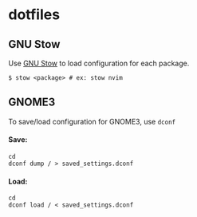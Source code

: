 # dotfiles

## GNU Stow

Use [GNU Stow](https://www.gnu.org/software/stow/) to load configuration for
each package.

```shell
$ stow <package> # ex: stow nvim
```

## GNOME3

To save/load configuration for GNOME3, use `dconf`  

#### Save:
```shell
cd
dconf dump / > saved_settings.dconf
```

#### Load:
```shell
cd
dconf load / < saved_settings.dconf
```
